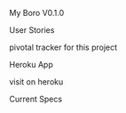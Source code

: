 My Boro V0.1.0


User Stories

pivotal tracker for this project

Heroku App

visit on heroku

Current Specs

